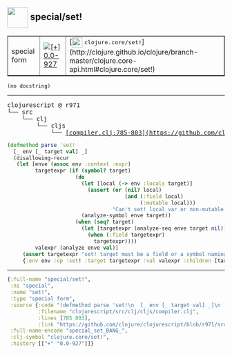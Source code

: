 ## <img width="48px" valign="middle" src="http://i.imgur.com/Hi20huC.png"> special/set!

 <table border="1">
<tr>
<td>special form</td>
<td><a href="https://github.com/cljsinfo/api-refs/tree/0.0-927"><img valign="middle" alt="[+] 0.0-927" src="https://img.shields.io/badge/+-0.0--927-lightgrey.svg"></a> </td>
<td>
[<img height="24px" valign="middle" src="http://i.imgur.com/1GjPKvB.png"> <samp>clojure.core/set!</samp>](http://clojure.github.io/clojure/branch-master/clojure.core-api.html#clojure.core/set!)
</td>
</tr>
</table>

 <samp>
</samp>

```
(no docstring)
```

---

 <pre>
clojurescript @ r971
└── src
    └── clj
        └── cljs
            └── <ins>[compiler.clj:785-803](https://github.com/clojure/clojurescript/blob/r971/src/clj/cljs/compiler.clj#L785-L803)</ins>
</pre>

```clj
(defmethod parse 'set!
  [_ env [_ target val] _]
  (disallowing-recur
   (let [enve (assoc env :context :expr)
         targetexpr (if (symbol? target)
                      (do
                        (let [local (-> env :locals target)]
                          (assert (or (nil? local)
                                      (and (:field local)
                                           (:mutable local)))
                                  "Can't set! local var or non-mutable field"))
                        (analyze-symbol enve target))
                      (when (seq? target)
                        (let [targetexpr (analyze-seq enve target nil)]
                          (when (:field targetexpr)
                            targetexpr))))
         valexpr (analyze enve val)]
     (assert targetexpr "set! target must be a field or a symbol naming a var")
     {:env env :op :set! :target targetexpr :val valexpr :children [targetexpr valexpr]})))
```


---

```clj
{:full-name "special/set!",
 :ns "special",
 :name "set!",
 :type "special form",
 :source {:code "(defmethod parse 'set!\n  [_ env [_ target val] _]\n  (disallowing-recur\n   (let [enve (assoc env :context :expr)\n         targetexpr (if (symbol? target)\n                      (do\n                        (let [local (-> env :locals target)]\n                          (assert (or (nil? local)\n                                      (and (:field local)\n                                           (:mutable local)))\n                                  \"Can't set! local var or non-mutable field\"))\n                        (analyze-symbol enve target))\n                      (when (seq? target)\n                        (let [targetexpr (analyze-seq enve target nil)]\n                          (when (:field targetexpr)\n                            targetexpr))))\n         valexpr (analyze enve val)]\n     (assert targetexpr \"set! target must be a field or a symbol naming a var\")\n     {:env env :op :set! :target targetexpr :val valexpr :children [targetexpr valexpr]})))",
          :filename "clojurescript/src/clj/cljs/compiler.clj",
          :lines [785 803],
          :link "https://github.com/clojure/clojurescript/blob/r971/src/clj/cljs/compiler.clj#L785-L803"},
 :full-name-encode "special_set_BANG_",
 :clj-symbol "clojure.core/set!",
 :history [["+" "0.0-927"]]}

```
